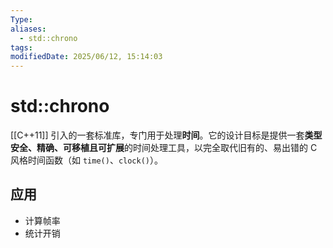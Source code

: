 ```yaml
---
Type: 
aliases:
  - std::chrono
tags: 
modifiedDate: 2025/06/12, 15:14:03
---
```


# std::chrono

[[C++11]] 引入的一套标准库，专门用于处理**时间**。它的设计目标是提供一套**类型安全、精确、可移植且可扩展**的时间处理工具，以完全取代旧有的、易出错的 C 风格时间函数（如 `time()`、`clock()`）。

## 应用

- 计算帧率
- 统计开销

